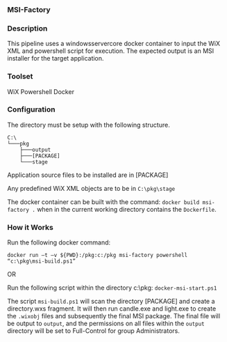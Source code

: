 ### MSI-Factory

### Description
This pipeline uses a windowsservercore docker container to input the WiX XML and powershell script for execution. The expected output is an MSI installer for the target application.

### Toolset
WiX
Powershell
Docker

### Configuration
The directory must be setup with the following structure.

    C:\
    └───pkg
        ├───output
        ├───[PACKAGE]
        └───stage

Application source files to be installed are in [PACKAGE]

Any predefined WiX XML objects are to be in ```C:\pkg\stage```

The docker container can be built with the command: ```docker build msi-factory .``` when in the current working directory contains the ```Dockerfile```.


### How it Works

Run the following docker command:

```docker run –t –v ${PWD}:/pkg:c:/pkg msi-factory powershell “c:\pkg\msi-build.ps1”```

OR

Run the following script within the directory c:\pkg: ```docker-msi-start.ps1```

The script ```msi-build.ps1``` will scan the directory [PACKAGE] and create a directory.wxs fragment. It will then run candle.exe and light.exe to create the ```.wixobj``` files and subsequently the final MSI package. The final file will be output to ```output```, and the permissions on all files within the ```output``` directory will be set to Full-Control for group Administrators.
